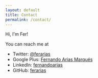 ```yaml
---
layout: default
title: Contact
permalink: /contact/
---
```

Hi, I'm Fer!

You can reach me at

* Twitter: [@ferarias](https://twitter.com/ferarias) 
* Google Plus: [Fernando Arias Marqués](https://plus.google.com/u/0/+FernandoAriasMarqu%C3%A9s) 
* LinkedIn: [fernandoarias](http://www.linkedin.com/in/fernandoarias) 
* GitHub: [ferarias](https://github.com/ferarias/)
